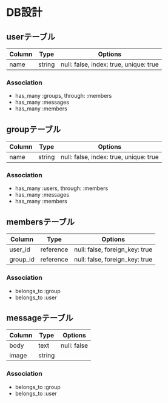 # DB設計

## userテーブル

|Column|Type|Options|
|------|----|-------|
|name|string|null: false, index: true, unique: true|

### Association
- has_many :groups, through: :members
- has_many :messages
- has_many :members


## groupテーブル

|Column|Type|Options|
|------|----|-------|
|name|string|null: false, index: true, unique: true|

### Association
- has_many :users, through: :members
- has_many :messages
- has_many :members

## membersテーブル

|Column|Type|Options|
|------|----|-------|
|user_id|reference|null: false, foreign_key: true|
|group_id|reference|null: false, foreign_key: true|

### Association
- belongs_to :group
- belongs_to :user

## messageテーブル

|Column|Type|Options|
|------|----|-------|
|body|text|null: false|
|image|string||

### Association
- belongs_to :group
- belongs_to :user
